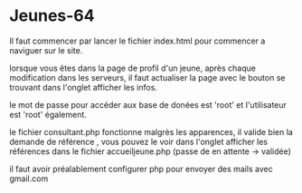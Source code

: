 # Jeunes-64


Il faut commencer par lancer le fichier index.html pour commencer a naviguer sur le site.


lorsque vous êtes dans la page de profil d'un jeune, après chaque modification dans les serveurs, il faut actualiser la page avec le bouton se trouvant dans l'onglet afficher les infos.


le mot de passe pour accéder aux base de donées est 'root' et l'utilisateur est 'root' également.

le fichier consultant.php fonctionne malgrès les apparences, il valide bien la demande de référence , vous pouvez le voir dans l'onglet afficher les références dans le fichier accueiljeune.php (passe de en attente -> validée)

il faut avoir préalablement configurer php pour envoyer des mails avec gmail.com
